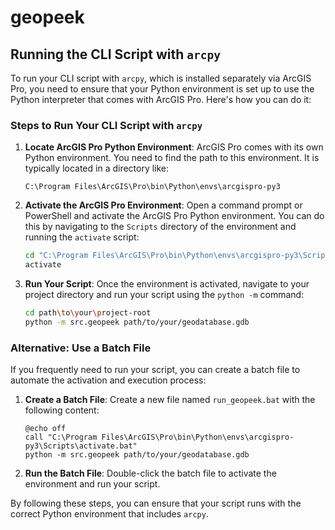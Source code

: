 # geopeek

## Running the CLI Script with `arcpy`

To run your CLI script with `arcpy`, which is installed separately via ArcGIS Pro, you need to ensure that your Python environment is set up to use the Python interpreter that comes with ArcGIS Pro. Here's how you can do it:

### Steps to Run Your CLI Script with `arcpy`

1. **Locate ArcGIS Pro Python Environment**: ArcGIS Pro comes with its own Python environment. You need to find the path to this environment. It is typically located in a directory like:

   ```
   C:\Program Files\ArcGIS\Pro\bin\Python\envs\arcgispro-py3
   ```

2. **Activate the ArcGIS Pro Environment**: Open a command prompt or PowerShell and activate the ArcGIS Pro Python environment. You can do this by navigating to the `Scripts` directory of the environment and running the `activate` script:

   ```bash
   cd "C:\Program Files\ArcGIS\Pro\bin\Python\envs\arcgispro-py3\Scripts"
   activate
   ```

3. **Run Your Script**: Once the environment is activated, navigate to your project directory and run your script using the `python -m` command:

   ```bash
   cd path\to\your\project-root
   python -m src.geopeek path/to/your/geodatabase.gdb
   ```

### Alternative: Use a Batch File

If you frequently need to run your script, you can create a batch file to automate the activation and execution process:

1. **Create a Batch File**: Create a new file named `run_geopeek.bat` with the following content:

   ```batch
   @echo off
   call "C:\Program Files\ArcGIS\Pro\bin\Python\envs\arcgispro-py3\Scripts\activate.bat"
   python -m src.geopeek path/to/your/geodatabase.gdb
   ```

2. **Run the Batch File**: Double-click the batch file to activate the environment and run your script.

By following these steps, you can ensure that your script runs with the correct Python environment that includes `arcpy`.
